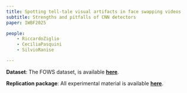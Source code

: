 ```yaml
---
title: Spotting tell-tale visual artifacts in face swapping videos
subtitle: Strengths and pitfalls of CNN detectors
paper: IWBF2025

people:
    - RiccardoZiglio
    - CeciliaPasquini
    - SilvioRanise

---
```


**Dataset**:
The FOWS dataset, is available [**here**](link2dataset).
<!-- TODO: add link to dataset (zendo) -->

**Replication package**:
All experimental material is available [**here**](link2scripts).
<!-- TODO: create github folder on st for the models and weights to be published -->